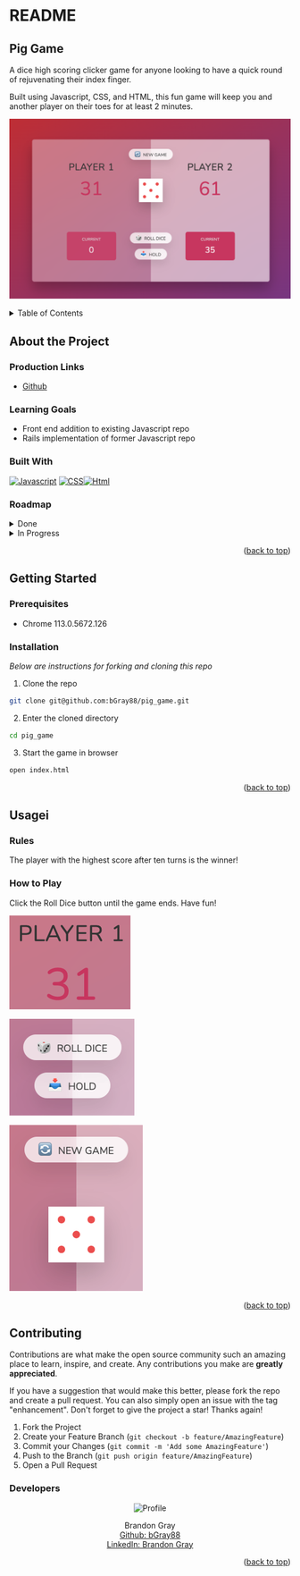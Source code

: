 # README
## Pig Game

A dice high scoring clicker game for anyone looking to have a quick round of rejuvenating their index finger.

Built using Javascript, CSS, and HTML, this fun game will keep you and another player on their toes for at least 2 minutes.

![alt text](images/readme/readme-screenshot01.png)

<a name="readme-top"></a>

<details>
  <summary>Table of Contents</summary>
  <ul list-style-position="inside">
    <li>
      <a href="#about-the-project">About The Project</a>
      <ul>
        <li><a href="#learning-goals">Learning Goals</a></li>
        <li><a href="#built-with">Built With</a></li>
        <li><a href="#roadmap">Roadmap</a></li>
      </ul>
    </li>
    <li>
      <a href="#getting-started">Getting Started</a>
      <ul>
        <li><a href="#prerequisites">Prerequisites</a></li>
        <li><a href="#installation">Installation</a></li>
      </ul>
    </li>
    <li>
      <a href="#usage">Usage</a>
      <ul>
        <li><a href="#endpoints">Endpoints</a></li>
      </ul>
    </li>
    <li>
      <a href="#contributing">Contributing</a>
      <ul>
        <li><a href="#developers">Developers</a></li>
        <li><a href="#project-managers-instructors">Project Managers-Instructors</a></li>
      </ul>
    </li>
  </ol>
</details>

## About the Project
  
  ### Production Links
  
  * [Github](https://github.com/bgray88/pig_game) <br>

  ### Learning Goals

  * Front end addition to existing Javascript repo
  * Rails implementation of former Javascript repo

  ### Built With

  [![Javascript]][Javascript-url] [![CSS]][CSS-url][![Html]][Html-url]

  ### Roadmap
  <details>
    <summary>Done</summary>
    - [x] Design Schema<br>
    - [x] Add Readme<br>
    - [x] Setup Repo and Push to Github<br>
    - [x] Readme: Outlines the learning goals<br>
    - [x] Readme: Clone and Setup<br>
  </details>
  <details>
    <summary>In Progress</summary>
  </details>

  <p align="right">(<a href="#readme-top">back to top</a>)</p>

## Getting Started

  ### Prerequisites

  * Chrome 113.0.5672.126

  ### Installation

  _Below are instructions for forking and cloning this repo_

  1. Clone the repo
  ```sh
  git clone git@github.com:bGray88/pig_game.git
  ```
  2. Enter the cloned directory
  ```sh
  cd pig_game
  ```
  3. Start the game in browser
  ```sh
  open index.html
  ```
  
  <p align="right">(<a href="#readme-top">back to top</a>)</p>

## Usagei
  
  ### Rules
  The player with the highest score after ten turns is the winner!
  
  ### How to Play
  Click the Roll Dice button until the game ends. Have fun!
  
  ![alt text](images/readme/readme-screenshot03.png)
  
  ![alt text](images/readme/readme-screenshot04.png)
  
  ![alt text](images/readme/readme-screenshot05.png)

  <p align="right">(<a href="#readme-top">back to top</a>)</p>

## Contributing

  Contributions are what make the open source community such an amazing place to learn, inspire, and create. Any contributions you make are **greatly appreciated**.

  If you have a suggestion that would make this better, please fork the repo and create a pull request. You can also simply open an issue with the tag "enhancement".
  Don't forget to give the project a star! Thanks again!

  1. Fork the Project
  2. Create your Feature Branch (`git checkout -b feature/AmazingFeature`)
  3. Commit your Changes (`git commit -m 'Add some AmazingFeature'`)
  4. Push to the Branch (`git push origin feature/AmazingFeature`)
  5. Open a Pull Request

  ### Developers

  <div align="center">
    <img src="https://avatars.githubusercontent.com/u/111726505?v=4" alt="Profile" width="80" height="80">
    <p align="center">
      Brandon Gray<br>
      <a href="https://github.com/bGray88">Github: bGray88</a><br>
      <a href="https://www.linkedin.com/in/brandon-gray-67903689/">LinkedIn: Brandon Gray</a>
    </p>
  </div>

  <p align="right">(<a href="#readme-top">back to top</a>)</p>

  [Javascript]: https://img.shields.io/badge/-JavaScript-323330?style=flat&logo=javascript&logoColor=F7DF1E
  [Javascript-url]: https://www.javascript.com/
  [CSS]: https://img.shields.io/badge/-CSS3-1572B6?style=flat&logo=css3&logoColor=white
  [CSS-url]: https://www.w3.org/Style/CSS/Overview.en.html
  [Html]: https://img.shields.io/badge/-HTML5-E34F26?style=flat&logo=html5&logoColor=white
  [Html-url]: [https://www.postgresql.org/](https://developer.mozilla.org/en-US/docs/Web/HTML/Element/main)
